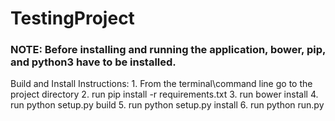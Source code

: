 # TestingProject
### NOTE: Before installing and running the application, bower, pip, and python3 have to be installed.
Build and Install Instructions:
    1. From the terminal\command line go to the project directory
    2. run pip install -r requirements.txt
    3. run bower install
    4. run python setup.py build
    5. run python setup.py install
    6. run python run.py

